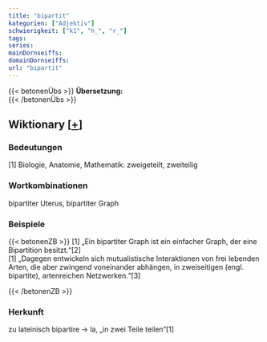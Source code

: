 ```yaml
---
title: "bipartit"
kategorien: ["Adjektiv"]
schwierigkeit: ["k1", "h_", "r_"]
tags:
series:
mainDornseiffs:
domainDornseiffs:
url: "bipartit"
---
```


{{< betonenÜbs >}}
**Übersetzung:**  
{{< /betonenÜbs >}}

## Wiktionary [[+](https://de.wiktionary.org/wiki/bipartit)]

### Bedeutungen
[1] Biologie, Anatomie, Mathematik: zweigeteilt, zweiteilig  

### Wortkombinationen
bipartiter Uterus, bipartiter Graph  

### Beispiele
{{< betonenZB >}}
[1] „Ein bipartiter Graph ist ein einfacher Graph, der eine Bipartition besitzt.“[2]  
[1] „Dagegen entwickeln sich mutualistische Interaktionen von frei lebenden Arten, die aber zwingend voneinander abhängen, in zweiseitigen (engl. bipartite), artenreichen Netzwerken.“[3]  

{{< /betonenZB >}}
### Herkunft
zu lateinisch bipartire → la, „in zwei Teile teilen“[1]  


